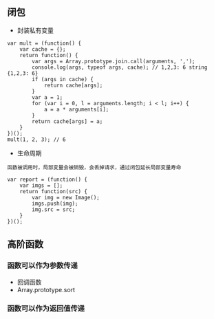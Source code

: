 ## 闭包

* 封装私有变量
```
var mult = (function() {
    var cache = {};
    return function() {
        var args = Array.prototype.join.call(arguments, ',');
        console.log(args, typeof args, cache); // 1,2,3: 6 string {1,2,3: 6}
        if (args in cache) {
            return cache[args];
        }
        var a = 1;
        for (var i = 0, l = arguments.length; i < l; i++) {
            a = a * arguments[i];
        }
        return cache[args] = a;
    }
})();
mult(1, 2, 3); // 6
```
* 生命周期

`函数被调用时，局部变量会被销毁，会丢掉请求，通过闭包延长局部变量寿命`
```
var report = (function() {
    var imgs = [];
    return function(src) {
        var img = new Image();
        imgs.push(img);
        img.src = src;
    }
})();
```


## 高阶函数
### 函数可以作为参数传递
* 回调函数
* Array.prototype.sort
### 函数可以作为返回值传递
